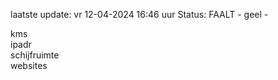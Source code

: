 laatste update: 
vr 12-04-2024 16:46   uur 
Status: FAALT - geel - 
<div class="service R">kms</div><div class="service R">ipadr</div><div class="service R">schijfruimte</div><div class="service R">websites</div>